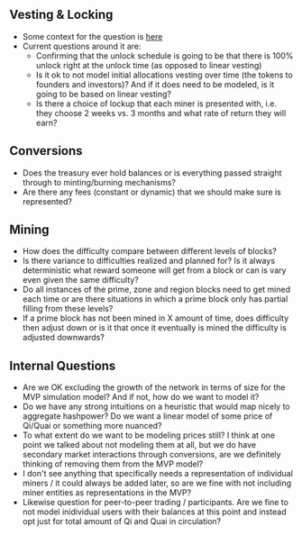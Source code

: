 ## Vesting & Locking

- Some context for the question is [here](https://github.com/BlockScience/Quai-Macro-Model/issues/6)
- Current questions around it are:
    - Confirming that the unlock schedule is going to be that there is 100% unlock right at the unlock time (as opposed to linear vesting)
    - Is it ok to not model initial allocations vesting over time (the tokens to founders and investors)? And if it does need to be modeled, is it going to be based on linear vesting?
    - Is there a choice of lockup that each miner is presented with, i.e. they choose 2 weeks vs. 3 months and what rate of return they will earn?

## Conversions

- Does the treasury ever hold balances or is everything passed straight through to minting/burning mechanisms?
- Are there any fees (constant or dynamic) that we should make sure is represented? 

## Mining

- How does the difficulty compare between different levels of blocks?
- Is there variance to difficulties realized and planned for? Is it always deterministic what reward someone will get from a block or can is vary even given the same difficulty?
- Do all instances of the prime, zone and region blocks need to get mined each time or are there situations in which a prime block only has partial filling from these levels?
- If a prime block has not been mined in X amount of time, does difficulty then adjust down or is it that once it eventually is mined the difficulty is adjusted downwards?

## Internal Questions

- Are we OK excluding the growth of the network in terms of size for the MVP simulation model? And if not, how do we want to model it?
- Do we have any strong intuitions on a heuristic that would map nicely to aggregate hashpower? Do we want a linear model of some price of Qi/Quai or something more nuanced?
- To what extent do we want to be modeling prices still? I think at one point we talked about not modeling them at all, but we do have secondary market interactions through conversions, are we definitely thinking of removing them from the MVP model?
- I don't see anything that specifically needs a representation of individual miners / it could always be added later, so are we fine with not including miner entities as representations in the MVP?
- Likewise question for peer-to-peer trading / participants. Are we fine to not model inidividual users with their balances at this point and instead opt just for total amount of Qi and Quai in circulation?